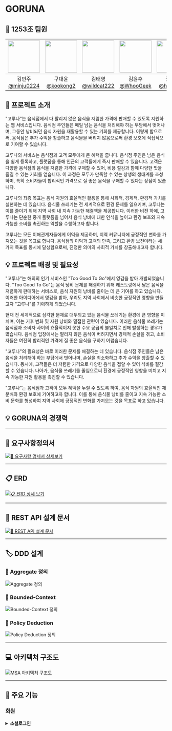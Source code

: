 # GORUNA

## 🙂 1253조 팀원
<div align="center">

| <img src="https://avatars.githubusercontent.com/u/128581270?v=4" width="100" height="100"/> | <img src="https://avatars.githubusercontent.com/u/92318119?v=4" width="100" height="100"/> | <img src="https://avatars.githubusercontent.com/u/136975414?v=4" width="100" height="100"/> | <img src="https://avatars.githubusercontent.com/u/74580387?v=4" width="100" height="100"/> | <img src="https://avatars.githubusercontent.com/u/108400640?v=4" width="100" height="100"/> |
|:-------------------------------------------------------------------------------------------:|:------------------------------------------------------------------------------------------:|:------------------------------------------------------------------------------------------:|:-------------------------------------------------------------------------------------------:|:--------------------------------------------------------------------------------------:|
|             김민주<br>[@minju0224](https://github.com/minju0224)                               |                              구대윤<br>[@kookong2](https://github.com/kookong2)               |                     김태영<br>[@wildcat222](https://github.com/wildcat222)                      |                       김윤후<br>[@WhooGeek](https://github.com/WhooGeek)                       |                          권형미[@hyomee2](https://github.com/hyomee2)                     |
</div>

## 📢 프로젝트 소개
"고루나"는 음식점에서 다 팔리지 않은 음식을 저렴한 가격에 판매할 수 있도록 지원하는 웹 서비스입니다. 
음식점 주인들은 매일 남는 음식을 처리해야 하는 부담에서 벗어나며, 그동안 낭비되던 음식 자원을 재활용할 수 있는 기회를 제공합니다. 
이렇게 함으로써, 음식점은 추가 수익을 창출하고 음식물을 버리지 않음으로써 환경 보호에 직접적으로 기여할 수 있습니다.

고루나의 서비스는 음식점과 고객 모두에게 큰 혜택을 줍니다. 음식점 주인은 남은 음식을 쉽게 등록하고, 플랫폼을 통해 인근의 고객들에게 즉시 판매할 수 있습니다. 
고객은 다양한 음식점의 음식을 저렴한 가격에 구매할 수 있어, 비용 절감과 함께 다양한 맛을 즐길 수 있는 기회를 얻습니다. 
이 과정은 모두가 만족할 수 있는 상생의 생태계를 조성하며, 특히 소비자들이 합리적인 가격으로 질 좋은 음식을 구매할 수 있다는 장점이 있습니다.

고루나의 최종 목표는 음식 자원의 효율적인 활용을 통해 사회적, 경제적, 환경적 가치를 실현하는 데 있습니다. 
음식물 쓰레기는 전 세계적으로 환경 문제를 일으키며, 고루나는 이를 줄이기 위해 지역 사회 내 지속 가능한 해결책을 제공합니다. 
이러한 비전 하에, 고루나는 단순한 중개 플랫폼을 넘어서 음식 낭비에 대한 인식을 높이고 환경 보호와 지속 가능한 소비를 촉진하는 역할을 수행하고자 합니다.

고루나는 모든 이해관계자들에게 이익을 제공하며, 지역 커뮤니티에 긍정적인 변화를 가져오는 것을 목표로 합니다. 
음식점의 이익과 고객의 만족, 그리고 환경 보전이라는 세 가지 목표를 동시에 달성함으로써, 진정한 의미의 사회적 가치를 창출해내고자 합니다.

## 💡 프로젝트 배경 및 필요성
"고루나"는 해외의 인기 서비스인 "Too Good To Go"에서 영감을 받아 개발되었습니다. 
"Too Good To Go"는 음식 낭비 문제를 해결하기 위해 레스토랑에서 남은 음식을 저렴하게 판매하는 서비스로, 음식 자원의 낭비를 줄이는 데 큰 기여를 하고 있습니다. 
이러한 아이디어에서 영감을 받아, 우리도 지역 사회에서 비슷한 긍정적인 영향을 만들고자 "고루나"를 기획하게 되었습니다.

현재 전 세계적으로 심각한 문제로 대두되고 있는 음식물 쓰레기는 환경에 큰 영향을 미치며, 이는 기후 변화 및 자원 낭비와 밀접한 관련이 있습니다. 
이러한 음식물 쓰레기는 음식점과 소비자 사이의 효율적이지 못한 수요 공급의 불일치로 인해 발생하는 경우가 많습니다. 
음식점 입장에서는 팔리지 않은 음식이 버려지면서 경제적 손실을 겪고, 소비자들은 여전히 합리적인 가격에 질 좋은 음식을 구하기 어렵습니다.

"고루나"의 필요성은 바로 이러한 문제를 해결하는 데 있습니다. 
음식점 주인들은 남은 음식을 처리해야 하는 부담에서 벗어나며, 손실을 최소화하고 추가 수익을 창출할 수 있습니다. 동시에, 고객들은 더 저렴한 가격으로 다양한 음식을 접할 수 있어 식비를 절감할 수 있습니다. 
나아가, 음식물 쓰레기를 줄임으로써 환경에 긍정적인 영향을 미치고 지속 가능한 자원 활용을 촉진할 수 있습니다.

"고루나"는 음식점과 고객이 모두 혜택을 누릴 수 있도록 하여, 음식 자원의 효율적인 재분배와 환경 보호에 기여하고자 합니다. 
이를 통해 음식물 낭비를 줄이고 지속 가능한 소비 문화를 형성하여 지역 사회에 긍정적인 변화를 가져오는 것을 목표로 하고 있습니다.

## 💡 GORUNA의 경쟁력

<hr>

## 📝 요구사항정의서

[![📝 요구사항 명세서 상세보기](/img/list.png)](https://docs.google.com/spreadsheets/d/1Q5mAK7DpkkMOAeIJh1vDpDNL0JCxNqVo04mbXbr1T1Y/edit?gid=0#gid=0)

<hr>

## 📋 ERD

[![📋 ERD 상세 보기](/img/erd.png)](https://www.erdcloud.com/d/DDWNRpYaiZ6gYSKKD)

<hr>

## 📑 REST API 설계 문서

[![📑 REST API 설계 문서](/img/restAPI.png)](https://docs.google.com/spreadsheets/d/1Q5mAK7DpkkMOAeIJh1vDpDNL0JCxNqVo04mbXbr1T1Y/edit?gid=900731616#gid=900731616)

<hr>

## 🏷️ DDD 설계

### 🔸 Aggregate 정의

![Aggregate 정의](/img/aggregate.png)

### 🔸 Bounded-Context

![Bounded-Context 정의](/img/bounded.png)

### 🔸 Policy Deduction

![Policy Deduction 정의](/img/poly.png)

<hr>

## 💻 아키텍처 구조도

![MSA 아키텍처 구조도](/img/arch.png)

<hr>

## 📌 주요 기능

### 회원
<details>
<summary><strong> 소셜로그인 </strong></summary>

![소셜로그인](/img/preview/user/login.gif)

### 예약
<details>
<summary><strong> 예약하기 </strong></summary>

![예약하기](/img/preview/book/book.gif)

### 북마크
<details>
<summary><strong> 북마크 등록 및 조회하기 </strong></summary>

![북마크](/img/preview/bookmark/bookmark.gif)

</details>
<br>